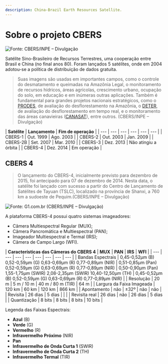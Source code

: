 ```yaml
---
description: China-Brazil Earth Resources Satellite.
---
```


# Sobre o projeto CBERS

![Fonte: CBERS/INPE &#x2013; Divulga&#xE7;&#xE3;o](http://www.cbers.inpe.br/img/satelites/maior/cbers4.jpg)

Satélite Sino-Brasileiro de Recursos Terrestres, uma cooperação entre Brasil e China \(no final anos 80\). Foram lançados 5 satélites, onde em 2004 adotou-se a política de distribuição de dados gratuita.

> Suas imagens são usadas em importantes campos, como o controle do desmatamento e queimadas na Amazônia Legal, o monitoramento de recursos hídricos, áreas agrícolas, crescimento urbano, ocupação do solo, em educação e em inúmeras outras aplicações. Também é fundamental para grandes projetos nacionais estratégicos, como o [PRODES](http://www.obt.inpe.br/prodes/), de avaliação do desflorestamento na Amazônia, o [DETER](http://www.obt.inpe.br/deter/), de avaliação do desflorestamento em tempo real, e o monitoramento das áreas canavieiras \([CANASAT](http://www.dsr.inpe.br/mapdsr/)\), entre outros. \(CBERS/INPE – Divulgação\)

| **Satélite** | **Lançamento** | **Fim de operação** |
| --- | --- | --- | --- | --- | --- |
| CBERS-1 | Out. 1999 | Ago. 2003 |
| CBERS-2 | Out. 2003 | Jan. 2009 |
| CBERS-2B | Set. 2007 | Mar. 2010 |
| CBERS-3 | Dez. 2013 | Não atingiu a órbita |
| CBERS-4 | Dez. 2014 | Em operação |

## CBERS 4

> O lançamento do CBERS-4, inicialmente previsto para dezembro de 2015, foi antecipado para 07 de dezembro de 2014. Nesta data, o satélite foi lançado com sucesso a partir do Centro de Lançamento de Satélites de Tayuan \(TSLC\), localizado na província de Shanxi, a 760 km a sudoeste de Pequim.\(CBERS/INPE – Divulgação\)

![Fonte: G1.com.br \(CBERS/INPE &#x2013; Divulga&#xE7;&#xE3;o\)](http://s2.glbimg.com/MbsJmTkU2aCdRTa01kAL9GFyfag=/s.glbimg.com/jo/g1/f/original/2014/11/28/cbers4.jpg)

A plataforma CBERS-4 possui quatro sistemas imageadores:

* Câmera Multiespectral Regular \(MUX\);
* Câmera Pancromática e Multiespectral \(PAN\);
* Imageador Multiespectral e Termal \(IRS\);
* Câmera de Campo Largo \(WFI\).

| **Características das Câmeras do CBERS 4** | **MUX** | **PAN** | **IRS** | **WFI** |
| --- | --- | --- | --- | --- | --- | --- | --- |
| Bandas Espectrais | 0,45-0,52μm \(B\) 0,52-0,59μm \(G\) 0,63-0,69μm \(R\) 0,77-0,89μm \(NIR\) | 0,51-0,85μm \(Pan\) 0,52-0,59μm \(G\) 0,63-0,69μm \(R\) 0,77-0,89μm \(NIR\) | 0,50-0,90μm \(Pan\) 1,55-1,75μm \(SWIR\) 2,08-2,35μm \(SWIR\) 10,40-12,50μm \(TH\) | 0,45-0,52μm \(B\) 0,52-0,59μm \(G\) 0,63-0,69μm \(R\) 0,77-0,89μm \(NIR\) |
| Resolução | 20 m | 5 m / 10 m | 40 m / 80 m \(TIR\) | 64 m |
| Largura da Faixa Imageada | 120 km | 60 km | 120 km | 866 km |
| Apontamento | não | ±32º | não | não |
| Revisita | 26 dias | 5 dias |   |   |
| Revisita real | 26 dias | não | 26 dias | 5 dias |
| Quantização | 8 bits | 8 bits | 8 bits | 10 bits |

Legenda das Faixas Espectrais:

* **Azul** \(B\)
* **Verde** \(G\)
* **Vermelho** \(R\)
* **Infravermelho Próximo** \(NIR\)
* **Pan**
* **Infravermelho de Onda Curta 1** \(SWIR\)
* **Infravermelho de Onda Curta 2** \(TH\)
* **Infravermelho Termal** \(TIR\)



